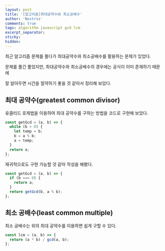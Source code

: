 ```yaml
---
layout: post
title: '[알고리즘]최대공약수와 최소공배수'
author: 'Nostrss'
comments: true
tags: algorithm javascript gcd lcm
excerpt_separator:
sticky:
hidden:
---
```


최근 알고리즘 문제를 풀다가 최대공약수와 최소공배수를 활용하는 문제가 있었다.

문제를 풀긴 풀었지만, 최대공약수와 최소공배수의 경우에는 공식이 이미 존재하기 때문에

잘 알아두면 시간을 절약하기 좋을 것 같아서 정리해 보았다.

## 최대 공약수(greatest common divisor)

유클리드 호제법을 이용하여 최대 공약수를 구하는 방법을 코드로 구현해 보았다.

```javascript
const getGcd = (a, b) => {
  while (b > 0) {
    let temp = b;
    b = a % b;
    a = temp;
  }
  return a;
};
```

재귀적으로도 구현 가능할 것 같아 작성을 해봤다.

```javascript
const getGcd = (a, b) => {
  if (b === 0) {
    return a;
  }
  return getGcd(b, a % b);
};
```

## 최소 공배수(least common multiple)

최소 공배수는 위의 최대 공약수를 이용하면 쉽게 구할 수 있다.

```javascript
const lcm = (a, b) => {
  return (a * b) / gcd(a, b);
};
```
